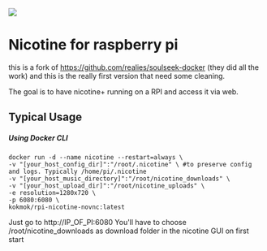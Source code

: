 ![](https://i.snag.gy/amPTGo.jpg)

# Nicotine for raspberry pi

this is a fork of https://github.com/realies/soulseek-docker (they did all the work) and this is the really first version that need some cleaning. 

The goal is to have nicotine+ running on a RPI and access it via web. 

## Typical Usage

##### Using Docker CLI
```
docker run -d --name nicotine --restart=always \
-v "[your_host_config_dir]":"/root/.nicotine" \ #to preserve config and logs. Typically /home/pi/.nicotine
-v "[your_host_music_directory]":"/root/nicotine_downloads" \
-v "[your_host_upload_dir]":"/root/nicotine_uploads" \
-e resolution=1280x720 \
-p 6080:6080 \
kokmok/rpi-nicotine-novnc:latest
```

Just go to http://IP_OF_PI:6080
You'll have to choose /root/nicotine_downloads as download folder in the nicotine GUI on first start

